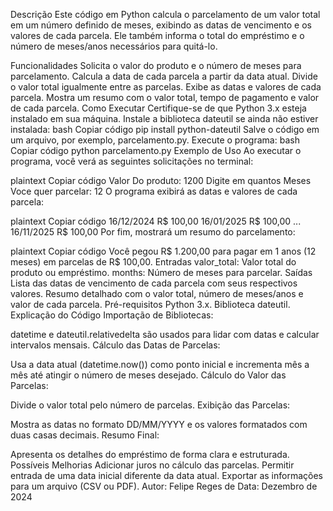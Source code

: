 Descrição
Este código em Python calcula o parcelamento de um valor total em um número definido de meses, exibindo as datas de vencimento e os valores de cada parcela. Ele também informa o total do empréstimo e o número de meses/anos necessários para quitá-lo.

Funcionalidades
Solicita o valor do produto e o número de meses para parcelamento.
Calcula a data de cada parcela a partir da data atual.
Divide o valor total igualmente entre as parcelas.
Exibe as datas e valores de cada parcela.
Mostra um resumo com o valor total, tempo de pagamento e valor de cada parcela.
Como Executar
Certifique-se de que Python 3.x esteja instalado em sua máquina.
Instale a biblioteca dateutil se ainda não estiver instalada:
bash
Copiar código
pip install python-dateutil
Salve o código em um arquivo, por exemplo, parcelamento.py.
Execute o programa:
bash
Copiar código
python parcelamento.py
Exemplo de Uso
Ao executar o programa, você verá as seguintes solicitações no terminal:

plaintext
Copiar código
Valor Do produto: 1200
Digite em quantos Meses Voce quer parcelar: 12
O programa exibirá as datas e valores de cada parcela:

plaintext
Copiar código
16/12/2024 R$ 100,00
16/01/2025 R$ 100,00
...
16/11/2025 R$ 100,00
Por fim, mostrará um resumo do parcelamento:

plaintext
Copiar código
Você pegou R$ 1.200,00 para pagar em 1 anos (12 meses) em parcelas de R$ 100,00.
Entradas
valor_total: Valor total do produto ou empréstimo.
months: Número de meses para parcelar.
Saídas
Lista das datas de vencimento de cada parcela com seus respectivos valores.
Resumo detalhado com o valor total, número de meses/anos e valor de cada parcela.
Pré-requisitos
Python 3.x.
Biblioteca dateutil.
Explicação do Código
Importação de Bibliotecas:

datetime e dateutil.relativedelta são usados para lidar com datas e calcular intervalos mensais.
Cálculo das Datas de Parcelas:

Usa a data atual (datetime.now()) como ponto inicial e incrementa mês a mês até atingir o número de meses desejado.
Cálculo do Valor das Parcelas:

Divide o valor total pelo número de parcelas.
Exibição das Parcelas:

Mostra as datas no formato DD/MM/YYYY e os valores formatados com duas casas decimais.
Resumo Final:

Apresenta os detalhes do empréstimo de forma clara e estruturada.
Possíveis Melhorias
Adicionar juros no cálculo das parcelas.
Permitir entrada de uma data inicial diferente da data atual.
Exportar as informações para um arquivo (CSV ou PDF).
Autor: Felipe Reges de
Data: Dezembro de 2024
